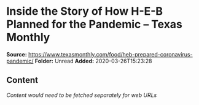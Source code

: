 # Inside the Story of How H-E-B Planned for the Pandemic – Texas Monthly

**Source:** https://www.texasmonthly.com/food/heb-prepared-coronavirus-pandemic/
**Folder:** Unread
**Added:** 2020-03-26T15:23:28




## Content
*Content would need to be fetched separately for web URLs*
